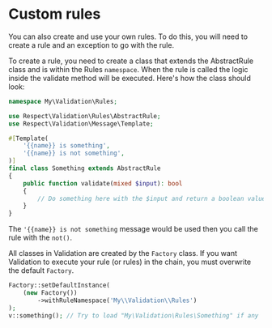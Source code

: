 # Custom rules

You can also create and use your own rules. To do this, you will need to create
a rule and an exception to go with the rule.

To create a rule, you need to create a class that extends the AbstractRule class
and is within the Rules `namespace`. When the rule is called the logic inside the
validate method will be executed. Here's how the class should look:

```php
namespace My\Validation\Rules;

use Respect\Validation\Rules\AbstractRule;
use Respect\Validation\Message\Template;

#[Template(
    '{{name}} is something',
    '{{name}} is not something',
)]
final class Something extends AbstractRule
{
    public function validate(mixed $input): bool
    {
        // Do something here with the $input and return a boolean value
    }
}
```

The `'{{name}} is not something` message would be used then you call the rule
with the `not()`.

All classes in Validation are created by the `Factory` class. If you want
Validation to execute your rule (or rules) in the chain, you must overwrite the
default `Factory`.

```php
Factory::setDefaultInstance(
    (new Factory())
        ->withRuleNamespace('My\\Validation\\Rules')
);
v::something(); // Try to load "My\Validation\Rules\Something" if any
```
